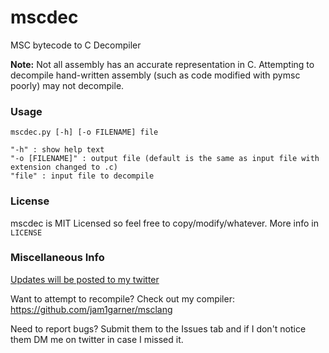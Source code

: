 # mscdec

MSC bytecode to C Decompiler

**Note:** Not all assembly has an accurate representation in C. Attempting to decompile hand-written assembly (such as code modified with pymsc poorly) may not decompile.

### Usage

```
mscdec.py [-h] [-o FILENAME] file

"-h" : show help text
"-o [FILENAME]" : output file (default is the same as input file with extension changed to .c)
"file" : input file to decompile
```

### License

mscdec is MIT Licensed so feel free to copy/modify/whatever. More info in `LICENSE`

### Miscellaneous Info

[Updates will be posted to my twitter](https://twitter.com/jam1garner)

Want to attempt to recompile? Check out my compiler: https://github.com/jam1garner/msclang

Need to report bugs? Submit them to the Issues tab and if I don't notice them DM me on twitter in case I missed it.